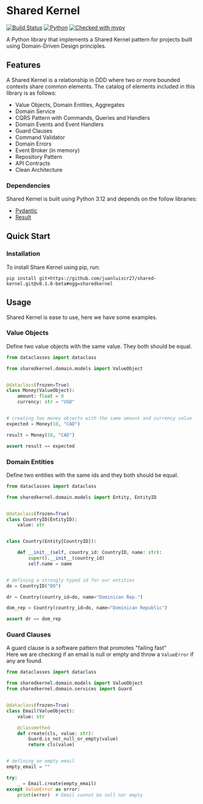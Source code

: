 # Shared Kernel

[![Build Status](https://github.com/juanluiscr27/shared-kernel/actions/workflows/tests.yaml/badge.svg)](https://github.com/juanluiscr27/shared-kernel/actions) 
[![Python](https://img.shields.io/badge/python-3.12-blue)](https://docs.python.org/3.12/index.html) 
[![Checked with mypy](https://www.mypy-lang.org/static/mypy_badge.svg)](https://mypy-lang.org/) 

A Python library that implements a Shared Kernel pattern for projects built using Domain-Driven Design principles.

## Features

A Shared Kernel is a relationship in DDD where two or more bounded contexts share common elements.
The catalog of elements included in this library is as follows:

* Value Objects, Domain Entities, Aggregates
* Domain Service
* CQRS Pattern with Commands, Queries and Handlers
* Domain Events and Event Handlers
* Guard Clauses
* Command Validator
* Domain Errors
* Event Broker (in memory)
* Repository Pattern
* API Contracts
* Clean Architecture

### Dependencies

Shared Kernel is built using Python 3.12 and depends on the follow libraries:
* [Pydantic](https://github.com/pydantic/pydantic)
* [Result](https://github.com/rustedpy/result)

## Quick Start

### Installation

To install Share Kernel using pip, run:

```shell
pip install git+https://github.com/juanluiscr27/shared-kernel.git@v0.1.0-beta#egg=sharedkernel
```
## Usage

Shared Kernel is ease to use, here we have some examples.

### Value Objects

Define two value objects with the same value. They both should be equal.

```python
from dataclasses import dataclass

from sharedkernel.domain.models import ValueObject


@dataclass(frozen=True)
class Money(ValueObject):
    amount: float = 0
    currency: str = "USD"


# creating two money objects with the same amount and currency value
expected = Money(10, "CAD")

result = Money(10, "CAD")

assert result == expected
```

### Domain Entities

Define two entities with the same ids and they both should be equal.

```python
from dataclasses import dataclass

from sharedkernel.domain.models import Entity, EntityID


@dataclass(frozen=True)
class CountryID(EntityID):
    value: str


class Country(Entity[CountryID]):

    def __init__(self, country_id: CountryID, name: str):
        super().__init__(country_id)
        self.name = name


# defining a strongly typed id for our entities 
do = CountryID("DO")

dr = Country(country_id=do, name="Dominican Rep.")

dom_rep = Country(country_id=do, name="Dominican Republic")

assert dr == dom_rep
```

### Guard Clauses

A guard clause is a software pattern that promotes "failing fast"  
Here we are checking if an email is null or empty and throw a `ValueError` if any are found.

```python
from dataclasses import dataclass

from sharedkernel.domain.models import ValueObject
from sharedkernel.domain.services import Guard


@dataclass(frozen=True)
class Email(ValueObject):
    value: str

    @classmethod
    def create(cls, value: str):
        Guard.is_not_null_or_empty(value)
        return cls(value)


# defining an empty email
empty_email = ""

try:
    _ = Email.create(empty_email)
except ValueError as error:
    print(error)  # Email cannot be null nor empty
```

